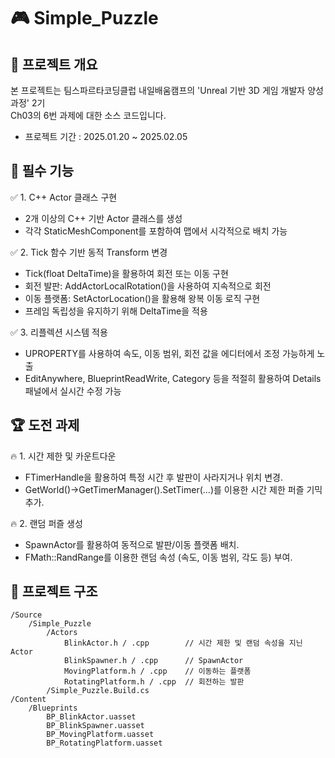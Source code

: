 # 🎮 Simple_Puzzle

## 📌 프로젝트 개요
본 프로젝트는 팀스파르타코딩클럽 내일배움캠프의 'Unreal 기반 3D 게임 개발자 양성과정' 2기   
Ch03의 6번 과제에 대한 소스 코드입니다.   
- 프로젝트 기간 : 2025.01.20 ~ 2025.02.05

## 🎯 필수 기능
✅ 1. C++ Actor 클래스 구현
   - 2개 이상의 C++ 기반 Actor 클래스를 생성
   - 각각 StaticMeshComponent를 포함하여 맵에서 시각적으로 배치 가능

✅ 2. Tick 함수 기반 동적 Transform 변경
   - Tick(float DeltaTime)을 활용하여 회전 또는 이동 구현
   - 회전 발판: AddActorLocalRotation()을 사용하여 지속적으로 회전
   - 이동 플랫폼: SetActorLocation()을 활용해 왕복 이동 로직 구현
   - 프레임 독립성을 유지하기 위해 DeltaTime을 적용

✅ 3. 리플렉션 시스템 적용
   - UPROPERTY를 사용하여 속도, 이동 범위, 회전 값을 에디터에서 조정 가능하게 노출
   - EditAnywhere, BlueprintReadWrite, Category 등을 적절히 활용하여 Details 패널에서 실시간 수정 가능

## 🏆 도전 과제
🔥 1. 시간 제한 및 카운트다운
   - FTimerHandle을 활용하여 특정 시간 후 발판이 사라지거나 위치 변경.
   - GetWorld()->GetTimerManager().SetTimer(...)를 이용한 시간 제한 퍼즐 기믹 추가.

🔥 2. 랜덤 퍼즐 생성
   - SpawnActor를 활용하여 동적으로 발판/이동 플랫폼 배치.
   - FMath::RandRange를 이용한 랜덤 속성 (속도, 이동 범위, 각도 등) 부여.

## 📂 프로젝트 구조
```
/Source
    /Simple_Puzzle
        /Actors
            BlinkActor.h / .cpp        // 시간 제한 및 랜덤 속성을 지닌 Actor
            BlinkSpawner.h / .cpp      // SpawnActor
            MovingPlatform.h / .cpp    // 이동하는 플랫폼
            RotatingPlatform.h / .cpp  // 회전하는 발판
        /Simple_Puzzle.Build.cs
/Content
    /Blueprints
        BP_BlinkActor.uasset
        BP_BlinkSpawner.uasset
        BP_MovingPlatform.uasset
        BP_RotatingPlatform.uasset
```
